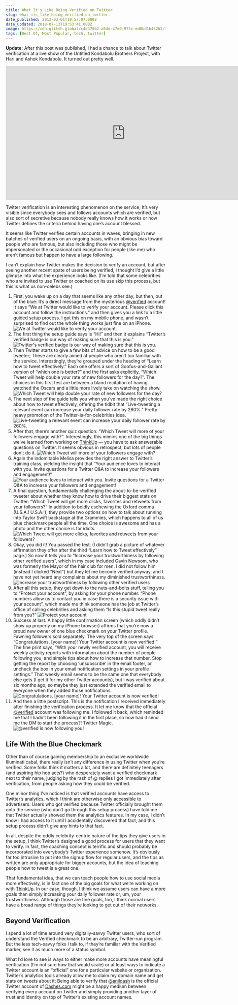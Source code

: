 ```yaml
---
title: What It's Like Being Verified on Twitter
slug: what_its_like_being_verified_on_twitter
date_published: 2013-03-01T19:57:07.000Z
date_updated: 2018-07-13T19:53:41.000Z
image: https://cdn.glitch.global/c4e475b2-a54e-47e0-973c-ed0bd1b46262/tverified-10-confirmation.png?v=1670476503039
tags: [Best Of, Most Popular, tech, twitter]
---
```


**Update:** After this post was published, I had a chance to talk about Twitter verification at a live show of the Untitled Kondabolu Brothers Project, with Hari and Ashok Kondabolu. It turned out pretty well.

<iframe width="750" height="422" src="https://www.youtube.com/embed/BQlY2wbZsjk" title="The Kondabolu Bros- Getting Verified on Twitter" frameborder="0" allow="accelerometer; autoplay; clipboard-write; encrypted-media; gyroscope; picture-in-picture" allowfullscreen></iframe>

Twitter verification is an interesting phenomenon on the service; It’s very visible since everybody sees and follows accounts which are verified, but also sort of secretive because nobody really knows how it works or how Twitter defines the criteria behind having one’s account blessed.

It seems like Twitter verifies certain accounts in waves, bringing in new batches of verified users on an ongoing basis, with an obvious bias toward people who are famous, but also including those who might be impersonated or the occasional odd exception for people (like me) who aren’t famous but happen to have a large following.

I can’t explain how Twitter makes the decision to verify an account, but after seeing another recent spate of users being verified, I thought I’d give a little glimpse into what the experience looks like. (I’m told that some celebrities who are invited to use Twitter or coached on its use skip this process, but this is what us non-celebs see.)

1. First, you wake up on a day that seems like any other day, but then, out of the blue: It’s a direct message from the mysterious [@verified](http://twitter.com/verified) account! It says “We at Twitter would like to verify your account. Please click this account and follow the instructions.” and then gives you a link to a little guided setup process. I got this on my mobile phone, and wasn’t surprised to find out the whole thing works just fine on an iPhone.![We at Twitter would like to verify your account.](https://cdn.glitch.global/c4e475b2-a54e-47e0-973c-ed0bd1b46262/tverified-01-direct-message.png?v=1670476506416 "We at Twitter would like to verify your account.")
2. The first thing the setup guide says is “Hi!” and then it explains “Twitter’s verified badge is our way of making sure that this is you.” ![Twitter's verified badge is our way of making sure that this is you.](https://cdn.glitch.global/c4e475b2-a54e-47e0-973c-ed0bd1b46262/tverified-02-start-setup.png?v=1670476506093 "Twitter's verified badge is our way of making sure that this is you.")
3. Then Twitter starts to give a few bits of advice on how to be a good tweeter; These are clearly aimed at people who aren’t too familiar with the service. Interestingly, they’re grouped under the heading of “Learn how to tweet effectively.” Each one offers a sort of Goofus-and-Gallant version of “which one is better?” and the first asks explicitly, “Which Tweet will help double your rate of new followers for the day?”. The choices in this first test are between a bland recitation of having watched the Oscars and a little more lively take on watching the show. ![Which Tweet will help double your rate of new followers for the day?](https://cdn.glitch.global/c4e475b2-a54e-47e0-973c-ed0bd1b46262/tverified-03-good-tweeting.png?v=1670476505792 "Which Tweet will help double your rate of new followers for the day?")
4. The next step of the guide tells you when you’ve made the right choice about how to tweet effectively, offering the tidbit that “Live-tweeting a relevant event can increase your daily follower rate by 260%.” Pretty heavy promotion of the Twitter-is-for-celebrities idea. ![Live-tweeting a relevant event can increase your daily follower rate by 260%.](https://cdn.glitch.global/c4e475b2-a54e-47e0-973c-ed0bd1b46262/tverified-04-double-your-rate.png?v=1670476505426 "Live-tweeting a relevant event can increase your daily follower rate by 260%.")
5. After that, there’s another quiz question: “Which Tweet will more of your followers engage with?”. Interestingly, this mimics one of the big things we’ve learned from working on [ThinkUp](http://thinkup.com/) — you have to ask answerable questions on Twitter. It seems obvious in retrospect, but lots of people don’t do it. ![Which Tweet will more of your followers engage with?](https://cdn.glitch.global/c4e475b2-a54e-47e0-973c-ed0bd1b46262/tverified-05-ask-questions.png?v=1670476505011 "Which Tweet will more of your followers engage with?")
6. Again the indomitable Melisa provides the right answer to Twitter’s training class, yielding the insight that “Your audience loves to interact with you. Invite questions for a Twitter Q&A to increase your followers and engagement!” ![Your audience loves to interact with you. Invite questions for a Twitter Q&amp;A to increase your followers and engagement!](https://cdn.glitch.global/c4e475b2-a54e-47e0-973c-ed0bd1b46262/tverified-06-increase-engagement.png?v=1670476504609 "Your audience loves to interact with you. Invite questions for a Twitter Q&amp;A to increase your followers and engagement!")
7. A final question, fundamentally challenging the about-to-be-verified tweeter about whether they know how to drive their biggest stats on Twitter: “Which Tweet will get more clicks, favorites and retweets from your followers?” In addition to boldly eschewing the Oxford comma (U.S.A.! U.S.A.!), they provide two options on how to talk about running into Taylor Swift backstage at the Grammies, which happens to all of us blue checkmark people all the time. One choice is awesome and has a photo and the other choice is for idiots. ![Which Tweet will get more clicks, favorites and retweets from your followers?](https://cdn.glitch.global/c4e475b2-a54e-47e0-973c-ed0bd1b46262/tverified-05-ask-questions.png?v=1670476505011 "Which Tweet will get more clicks, favorites and retweets from your followers?")
8. Okay, you did it! You passed the test. (I didn’t grab a picture of whatever affirmation they offer after the third “Learn how to Tweet effectively” page.) So now it tells you to “Increase your trustworthiness by following other verified users”, which in my case included Gavin Newsom, who was formerly the Mayor of the hair club for men. I did not follow him (instead I clicked “Next”) but they let me become verified anyway, and I have not yet heard any complaints about my diminished trustworthiness. ![Increase your trustworthiness by following other verified users](https://cdn.glitch.global/c4e475b2-a54e-47e0-973c-ed0bd1b46262/tverified-08-follow-verified-users.png?v=1670476503846 "Increase your trustworthiness by following other verified users")
9. After all this setup, they get down to the nuts-and-bolts stuff, telling you to “Protect your account”, by asking for your phone number. “Phone numbers allow us to contact you in case there is a security issue with your account”, which made me think someone has the job at Twitter’s office of calling celebrities and asking them “Is this stupid tweet really from you?” ![Protect your account](https://cdn.glitch.global/c4e475b2-a54e-47e0-973c-ed0bd1b46262/tverified-09-phone-number.png?v=1670476503410 "Protect your account")
10. Success at last. A happy little confirmation screen (which oddly didn’t show up properly on my iPhone browser) affirms that you’re now a proud new owner of one blue checkmark on your Twitter profile. Fawning followers sold separately. The very top of the screen says “Congratulations, [your name]! Your Twitter account is now verified!” The fine print says, “With your newly verified account, you will receive weekly activity reports with information about the number of people following you, and simple tips about how to increase that number. Stop getting the report by choosing ‘unsubscribe’ in the email footer, or uncheck the box in your email notification settings in your profile settings.” That weekly email seems to be the same one that everybody else gets (I get it for my other Twitter accounts), but I was verified about six months ago, so maybe they just extended the verified email to everyone when they added those notifications. ![Congratulations, [your name]! Your Twitter account is now verified!](https://cdn.glitch.global/c4e475b2-a54e-47e0-973c-ed0bd1b46262/tverified-10-confirmation.png?v=1670476503039 "Congratulations, [your name]! Your Twitter account is now verified!")
11. And then a little postscript. This is the notification I received immediately after finishing the verification process. It let me know that the official [@verified](http://twitter.com/verified) account was following me. I followed it back, which reminded me that I hadn’t been following it in the first place, so how had it send me the DM to start the process?! Twitter Magic. ![@verified is now following you!](https://cdn.glitch.global/c4e475b2-a54e-47e0-973c-ed0bd1b46262/tverified-11-follow-notification.png?v=1670476502654 "@verified is now following you!")

## Life With the Blue Checkmark

Other than of course gaining membership to an exclusive worldwide Illuminati cabal, there really isn’t any difference in using Twitter when you’re verified. Some folks think it matters a lot, and there are definitely teenagers (and aspiring hip hop acts?) who desperately want a verified checkmark next to their name, judging by the rash of @ replies I got immediately after verification, from people asking how they could be verified.

One minor thing I’ve noticed is that verified accounts have access to Twitter’s analytics, which I think are otherwise only accessible to advertisers. Users who got verified because Twitter officially brought them onto the service (who don’t go through this setup process) have told me that Twitter actually showed them the analytics features. In my case, I didn’t know I had access to it until I accidentally discovered that fact, and this setup process didn’t give any hints to that fact.

In all, despite the oddly celebrity-centric nature of the tips they give users in the setup, I think Twitter’s designed a good process for users that they want to verify. In fact, the coaching concept is terrific and should probably be incorporated into everybody’s Twitter experience somehow. It’s obviously far too intrusive to put into the signup flow for regular users, and the tips as written are only appropriate for bigger accounts, but the idea of teaching people how to tweet is a great one.

That fundamental idea, that we can teach people how to use social media more effectively, is in fact one of the big goals for what we’re working on with [ThinkUp](http://thinkup.com/). In our case, though, I think we assume users can have a more goals than simply increasing your daily follower rate or, um, your trustworthiness. Although those are fine goals, too, I think normal users have a broad range of things they’re looking to get out of their networks.

## Beyond Verification

I spend a lot of time around very digitally-savvy Twitter users, who sort of understand the Verified checkmark to be an arbitrary, Twitter-run program. But the less tech-savvy folks I talk to, if they’re familiar with the Verified marker, see it as much more of a status symbol.

What I’d love to see is ways to either make more accounts have meaningful verification (I’m not sure how that would scale) or at least ways to indicate a Twitter account is an “official” one for a particular website or organization. Twitter’s analytics tools already allow me to claim my domain name and get stats on tweets about it; Being able to verify that [@anildash](http://twitter.com/anildash) is the official Twitter account of [Dashes.com](http://dashes.com/) might be a happy medium between verifying every account on Twitter and simply providing another layer of trust and identity on top of Twitter’s existing account names.
